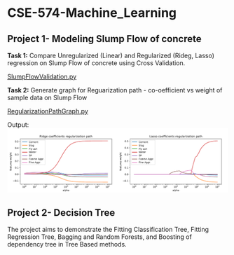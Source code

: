 # CSE-574-Machine_Learning
##
## Project 1- Modeling Slump Flow of concrete

**Task 1:** Compare Unregularized (Linear) and Regularized (Rideg, Lasso) regression on Slump Flow of concrete using Cross Validation.

[SlumpFlowValidation.py](Project1-Modeling_Slump_Flow/code/SlumFlowCrossValidation.py)

**Task 2:** Generate graph for Reguarization path - co-oefficient vs weight of sample data on Slump Flow

[RegularizationPathGraph.py](Project1-Modeling_Slump_Flow/code/RegularizationPathGraph.py)

Output:
![output](Project1-Modeling_Slump_Flow/output/reg-path.PNG)

##
## Project 2- Decision Tree

The project aims to demonstrate the Fitting Classification Tree, Fitting Regression Tree, Bagging and Random Forests, and Boosting of dependency tree in Tree Based methods.
